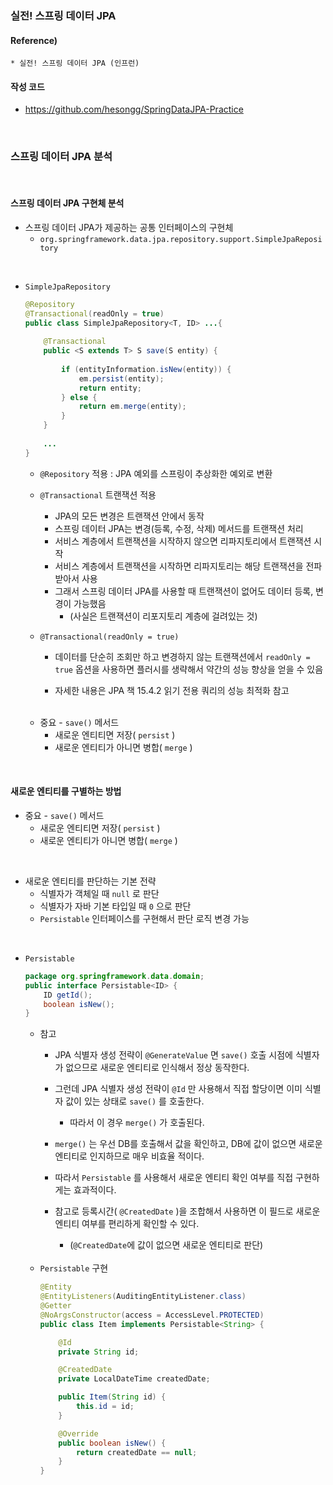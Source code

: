 ### 실전! 스프링 데이터 JPA

#### Reference) 
	* 실전! 스프링 데이터 JPA (인프런)

#### 작성 코드
- https://github.com/hesongg/SpringDataJPA-Practice

<br>

### 스프링 데이터 JPA 분석

<br>

#### 스프링 데이터 JPA 구현체 분석

- 스프링 데이터 JPA가 제공하는 공통 인터페이스의 구현체
	- ```org.springframework.data.jpa.repository.support.SimpleJpaRepository```

<br>

- ```SimpleJpaRepository```
	```java
	@Repository
	@Transactional(readOnly = true)
	public class SimpleJpaRepository<T, ID> ...{
		
		@Transactional
		public <S extends T> S save(S entity) {
			
			if (entityInformation.isNew(entity)) {
				em.persist(entity);
				return entity;
			} else {
				return em.merge(entity);
			}
		}
		
		...
	}
	```
	
	- ```@Repository``` 적용 : JPA 예외를 스프링이 추상화한 예외로 변환

	- ```@Transactional``` 트랜잭션 적용
		- JPA의 모든 변경은 트랜잭션 안에서 동작
		- 스프링 데이터 JPA는 변경(등록, 수정, 삭제) 메서드를 트랜잭션 처리
		- 서비스 계층에서 트랜잭션을 시작하지 않으면 리파지토리에서 트랜잭션 시작
		- 서비스 계층에서 트랜잭션을 시작하면 리파지토리는 해당 트랜잭션을 전파 받아서 사용
		- 그래서 스프링 데이터 JPA를 사용할 때 트랜잭션이 없어도 데이터 등록, 변경이 가능했음
			- (사실은	트랜잭션이 리포지토리 계층에 걸려있는 것)

	- ```@Transactional(readOnly = true)```
		- 데이터를 단순히 조회만 하고 변경하지 않는 트랜잭션에서 ```readOnly = true``` 옵션을 사용하면
			플러시를 생략해서 약간의 성능 향상을 얻을 수 있음
		
		- 자세한 내용은 JPA 책 15.4.2 읽기 전용 쿼리의 성능 최적화 참고
	
	<br>
	
	- 중요 - ```save()``` 메서드
		- 새로운 엔티티면 저장( ```persist``` )
		- 새로운 엔티티가 아니면 병합( ```merge``` )

<br>

#### 새로운 엔티티를 구별하는 방법

- 중요 - ```save()``` 메서드
	- 새로운 엔티티면 저장( ```persist``` )
	- 새로운 엔티티가 아니면 병합( ```merge``` )

<br>

- 새로운 엔티티를 판단하는 기본 전략
	- 식별자가 객체일 때 ```null``` 로 판단
	- 식별자가 자바 기본 타입일 때 ```0``` 으로 판단
	- ```Persistable``` 인터페이스를 구현해서 판단 로직 변경 가능

<br>

- ```Persistable```
	```java
	package org.springframework.data.domain;
	public interface Persistable<ID> {
		ID getId();
		boolean isNew();
	}
	```
	
	- 참고
		- JPA 식별자 생성 전략이 ```@GenerateValue``` 면 ```save()``` 호출 시점에 식별자가 없으므로 
			새로운 엔티티로 인식해서 정상 동작한다. 
		
		- 그런데 JPA 식별자 생성 전략이 ```@Id``` 만 사용해서 직접 할당이면 이미 식별자 값이 있는 상태로 ```save()``` 를 호출한다. 
			- 따라서 이 경우 ```merge()``` 가 호출된다. 
		
		- ```merge()``` 는 우선 DB를 호출해서 값을 확인하고, DB에 값이 없으면 새로운 엔티티로 인지하므로 매우 비효율 적이다. 
		
		- 따라서 ```Persistable``` 를 사용해서 새로운 엔티티 확인 여부를 직접 구현하게는 효과적이다.
		
		-  참고로 등록시간( ```@CreatedDate``` )을 조합해서 사용하면 이 필드로 새로운 엔티티 여부를 편리하게 확인할 수 있다. 
			- (```@CreatedDate```에 값이 없으면 새로운 엔티티로 판단)

	<br>
	
	- ```Persistable``` 구현
		```java
		@Entity
		@EntityListeners(AuditingEntityListener.class)
		@Getter
		@NoArgsConstructor(access = AccessLevel.PROTECTED)
		public class Item implements Persistable<String> {

			@Id
			private String id;

			@CreatedDate
			private LocalDateTime createdDate;

			public Item(String id) {
				this.id = id;
			}

			@Override
			public boolean isNew() {
				return createdDate == null;
			}
		}
		```
